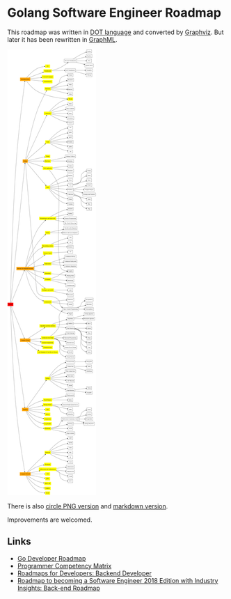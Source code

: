 # Golang Software Engineer Roadmap

This roadmap was written in [DOT language](roadmap.dot) and converted by [Graphviz](https://graphviz.gitlab.io/download/).
But later it has been rewritten in [GraphML](roadmap.graphml.xml).

![Golang Developer Roadmap](roadmap.png)

There is also [circle PNG version](roadmap.circle.png) and [markdown version](roadmap.md).


Improvements are welcomed.
## Links
- [Go Developer Roadmap](https://github.com/Alikhll/golang-developer-roadmap)
- [Programmer Competency Matrix](http://sijinjoseph.com/programmer-competency-matrix/)
- [Roadmaps for Developers: Backend Developer](https://roadmap.sh/backend)
- [Roadmap to becoming a Software Engineer 2018 Edition with Industry Insights: Back-end Roadmap](https://github.com/fauzanbaig/software-engineer-roadmap#-back-end-roadmap)